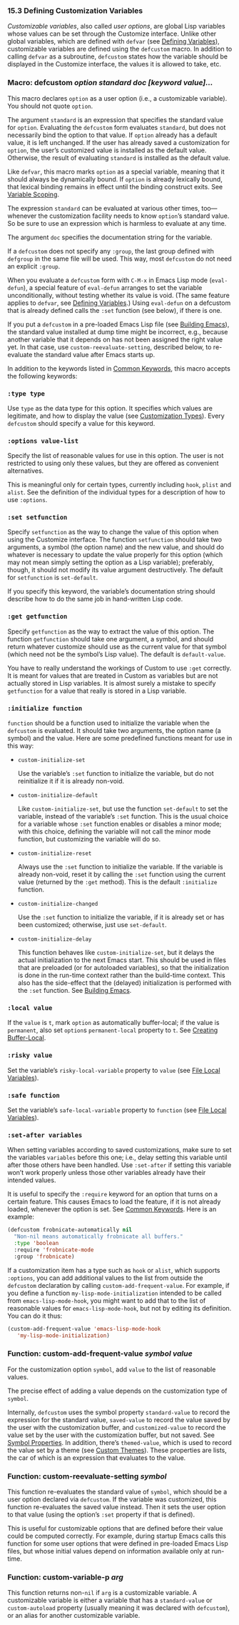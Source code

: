 

### 15.3 Defining Customization Variables

*Customizable variables*, also called *user options*, are global Lisp variables whose values can be set through the Customize interface. Unlike other global variables, which are defined with `defvar` (see [Defining Variables](Defining-Variables.html)), customizable variables are defined using the `defcustom` macro. In addition to calling `defvar` as a subroutine, `defcustom` states how the variable should be displayed in the Customize interface, the values it is allowed to take, etc.

### Macro: **defcustom** *option standard doc \[keyword value]…*

This macro declares `option` as a user option (i.e., a customizable variable). You should not quote `option`.

The argument `standard` is an expression that specifies the standard value for `option`. Evaluating the `defcustom` form evaluates `standard`, but does not necessarily bind the option to that value. If `option` already has a default value, it is left unchanged. If the user has already saved a customization for `option`, the user’s customized value is installed as the default value. Otherwise, the result of evaluating `standard` is installed as the default value.

Like `defvar`, this macro marks `option` as a special variable, meaning that it should always be dynamically bound. If `option` is already lexically bound, that lexical binding remains in effect until the binding construct exits. See [Variable Scoping](Variable-Scoping.html).

The expression `standard` can be evaluated at various other times, too—whenever the customization facility needs to know `option`’s standard value. So be sure to use an expression which is harmless to evaluate at any time.

The argument `doc` specifies the documentation string for the variable.

If a `defcustom` does not specify any `:group`, the last group defined with `defgroup` in the same file will be used. This way, most `defcustom` do not need an explicit `:group`.

When you evaluate a `defcustom` form with `C-M-x` in Emacs Lisp mode (`eval-defun`), a special feature of `eval-defun` arranges to set the variable unconditionally, without testing whether its value is void. (The same feature applies to `defvar`, see [Defining Variables](Defining-Variables.html).) Using `eval-defun` on a defcustom that is already defined calls the `:set` function (see below), if there is one.

If you put a `defcustom` in a pre-loaded Emacs Lisp file (see [Building Emacs](Building-Emacs.html)), the standard value installed at dump time might be incorrect, e.g., because another variable that it depends on has not been assigned the right value yet. In that case, use `custom-reevaluate-setting`, described below, to re-evaluate the standard value after Emacs starts up.

In addition to the keywords listed in [Common Keywords](Common-Keywords.html), this macro accepts the following keywords:

### `:type type`

Use `type` as the data type for this option. It specifies which values are legitimate, and how to display the value (see [Customization Types](Customization-Types.html)). Every `defcustom` should specify a value for this keyword.

### `:options value-list`

Specify the list of reasonable values for use in this option. The user is not restricted to using only these values, but they are offered as convenient alternatives.

This is meaningful only for certain types, currently including `hook`, `plist` and `alist`. See the definition of the individual types for a description of how to use `:options`.

### `:set setfunction`

Specify `setfunction` as the way to change the value of this option when using the Customize interface. The function `setfunction` should take two arguments, a symbol (the option name) and the new value, and should do whatever is necessary to update the value properly for this option (which may not mean simply setting the option as a Lisp variable); preferably, though, it should not modify its value argument destructively. The default for `setfunction` is `set-default`.

If you specify this keyword, the variable’s documentation string should describe how to do the same job in hand-written Lisp code.

### `:get getfunction`

Specify `getfunction` as the way to extract the value of this option. The function `getfunction` should take one argument, a symbol, and should return whatever customize should use as the current value for that symbol (which need not be the symbol’s Lisp value). The default is `default-value`.

You have to really understand the workings of Custom to use `:get` correctly. It is meant for values that are treated in Custom as variables but are not actually stored in Lisp variables. It is almost surely a mistake to specify `getfunction` for a value that really is stored in a Lisp variable.

### `:initialize function`

`function` should be a function used to initialize the variable when the `defcustom` is evaluated. It should take two arguments, the option name (a symbol) and the value. Here are some predefined functions meant for use in this way:

*   `custom-initialize-set`

    Use the variable’s `:set` function to initialize the variable, but do not reinitialize it if it is already non-void.

*   `custom-initialize-default`

    Like `custom-initialize-set`, but use the function `set-default` to set the variable, instead of the variable’s `:set` function. This is the usual choice for a variable whose `:set` function enables or disables a minor mode; with this choice, defining the variable will not call the minor mode function, but customizing the variable will do so.

*   `custom-initialize-reset`

    Always use the `:set` function to initialize the variable. If the variable is already non-void, reset it by calling the `:set` function using the current value (returned by the `:get` method). This is the default `:initialize` function.

*   `custom-initialize-changed`

    Use the `:set` function to initialize the variable, if it is already set or has been customized; otherwise, just use `set-default`.

*   `custom-initialize-delay`

    This function behaves like `custom-initialize-set`, but it delays the actual initialization to the next Emacs start. This should be used in files that are preloaded (or for autoloaded variables), so that the initialization is done in the run-time context rather than the build-time context. This also has the side-effect that the (delayed) initialization is performed with the `:set` function. See [Building Emacs](Building-Emacs.html).

### `:local value`

If the `value` is `t`, mark `option` as automatically buffer-local; if the value is `permanent`, also set `option`s `permanent-local` property to `t`. See [Creating Buffer-Local](Creating-Buffer_002dLocal.html).

### `:risky value`

Set the variable’s `risky-local-variable` property to `value` (see [File Local Variables](File-Local-Variables.html)).

### `:safe function`

Set the variable’s `safe-local-variable` property to `function` (see [File Local Variables](File-Local-Variables.html)).

### `:set-after variables`

When setting variables according to saved customizations, make sure to set the variables `variables` before this one; i.e., delay setting this variable until after those others have been handled. Use `:set-after` if setting this variable won’t work properly unless those other variables already have their intended values.

It is useful to specify the `:require` keyword for an option that turns on a certain feature. This causes Emacs to load the feature, if it is not already loaded, whenever the option is set. See [Common Keywords](Common-Keywords.html). Here is an example:

```lisp
(defcustom frobnicate-automatically nil
  "Non-nil means automatically frobnicate all buffers."
  :type 'boolean
  :require 'frobnicate-mode
  :group 'frobnicate)
```

If a customization item has a type such as `hook` or `alist`, which supports `:options`, you can add additional values to the list from outside the `defcustom` declaration by calling `custom-add-frequent-value`. For example, if you define a function `my-lisp-mode-initialization` intended to be called from `emacs-lisp-mode-hook`, you might want to add that to the list of reasonable values for `emacs-lisp-mode-hook`, but not by editing its definition. You can do it thus:

```lisp
(custom-add-frequent-value 'emacs-lisp-mode-hook
   'my-lisp-mode-initialization)
```

### Function: **custom-add-frequent-value** *symbol value*

For the customization option `symbol`, add `value` to the list of reasonable values.

The precise effect of adding a value depends on the customization type of `symbol`.

Internally, `defcustom` uses the symbol property `standard-value` to record the expression for the standard value, `saved-value` to record the value saved by the user with the customization buffer, and `customized-value` to record the value set by the user with the customization buffer, but not saved. See [Symbol Properties](Symbol-Properties.html). In addition, there’s `themed-value`, which is used to record the value set by a theme (see [Custom Themes](Custom-Themes.html)). These properties are lists, the car of which is an expression that evaluates to the value.

### Function: **custom-reevaluate-setting** *symbol*

This function re-evaluates the standard value of `symbol`, which should be a user option declared via `defcustom`. If the variable was customized, this function re-evaluates the saved value instead. Then it sets the user option to that value (using the option’s `:set` property if that is defined).

This is useful for customizable options that are defined before their value could be computed correctly. For example, during startup Emacs calls this function for some user options that were defined in pre-loaded Emacs Lisp files, but whose initial values depend on information available only at run-time.

### Function: **custom-variable-p** *arg*

This function returns non-`nil` if `arg` is a customizable variable. A customizable variable is either a variable that has a `standard-value` or `custom-autoload` property (usually meaning it was declared with `defcustom`), or an alias for another customizable variable.

